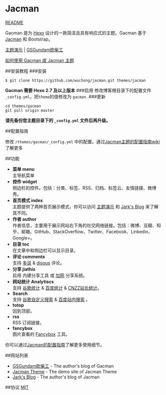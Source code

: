 # Jacman

[README](/README.md)

Gacman 是为 [Hexo](http://hexo.io) 设计的一款简洁且具有响应式的主题。Gacman 基于 [Jacman](https://github.com/wuchong/jacman) 和 Bootstrap。

[主题演示](http://gsgundam.com) | [GSGundam砍柴工](http://gsgundam.com)

[如何使用 Gacman 或 Jacman 主题](http://wuchong.me/blog/2014/11/20/how-to-use-jacman/)

##安装教程
###安装
```
$ git clone https://github.com/wuchong/jacman.git themes/jacman
```
**Gacman 需要 Hexo 2.7 及以上版本** 
###启用
修改博客根目录下的配置文件 `_config.yml`，把`theme`的值修改为 `gacman`.
###更新
```
cd themes/gacman
git pull origin master
```
**请先备份您主题目录下的 `_config.yml` 文件后再升级。**

##配置指南

修改  `/themes/gacman/_config.yml` 中的配置。通过[Jacman主题的配置指南wiki](https://github.com/wuchong/jacman/wiki/%E9%85%8D%E7%BD%AE%E6%8C%87%E5%8D%97)了解更多

##功能
- **菜单 menu**  
 主导航菜单
- **控件 widget**  
 侧边栏的控件。包括：分类、标签、RSS、归档、标签云、友情链接、微博秀。
- **首页模式 index**  
 主题提供了两种首页展示模式，你可以访问 [主题演示](http://wuchong.me/jacman) 和 [Jark's Blog](http://wuchong.me) 来了解其不同。
- **作者 author**  
 作者信息，主要用于展示网站右下角的社交网络链接。包括：微博、豆瓣、知乎、邮箱、GitHub、StackOverflow、Twitter、Facebook、Linkedin、Google+。
- **目录 toc**  
 在文章中和侧边栏可以显示目录。
- **评论 comments**  
 支持 [多说](http://duoshuo.com/) & [disqus](https://disqus.com/) 评论。
- **分享 jiathis**  
 启用 内建分享工具 或 [加网](http://www.jiathis.com/) 分享系统。
- **网站统计 Analytiscs**  
 支持 [谷歌统计](http://www.google.com/analytics/) & [百度统计](http://tongji.baidu.com/) & [CNZZ站长统计](http://www.cnzz.com/)。
- **Search**  
 支持 [谷歌自定义搜索](https://www.google.com/cse/ ) & [百度站内搜索](http://zn.baidu.com/) 。
- **totop**  
 回到顶部。
- **rss**  
 RSS 订阅链接。
- **fancybox**  
 图片查看的 [Fancybox](http://fancyapps.com/fancybox/) 工具。

你可以通过[Jacman的配置指南](https://github.com/wuchong/jacman/wiki/配置指南)了解更多使用细节。

##网站列表
- [GSGundam砍柴工](http://gsgundam.com) - The author's blog of Gacman
- [Jacman Theme](http://wuchong.me/jacman) - The demo site of Jacman Theme
- [Jark's Blog](http://wuchong.me) - The author's blog of Jacman

##协议
[MIT](/LICENSE)
